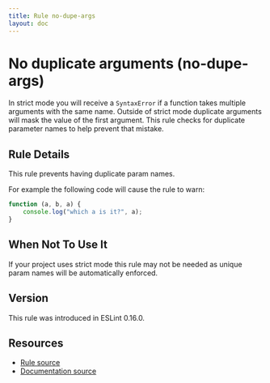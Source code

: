 ```yaml
---
title: Rule no-dupe-args
layout: doc
---
```

<!-- Note: No pull requests accepted for this file. See README.md in the root directory for details. -->
# No duplicate arguments (no-dupe-args)

In strict mode you will receive a `SyntaxError` if a function takes multiple arguments with the same name.
Outside of strict mode duplicate arguments will mask the value of the first argument. This rule checks for duplicate
parameter names to help prevent that mistake.

## Rule Details

This rule prevents having duplicate param names.

For example the following code will cause the rule to warn:

```js
function (a, b, a) {
    console.log("which a is it?", a);
}
```


## When Not To Use It

If your project uses strict mode this rule may not be needed as unique param names will be automatically enforced.

## Version

This rule was introduced in ESLint 0.16.0.

## Resources

* [Rule source](https://github.com/eslint/eslint/tree/master/lib/rules/no-dupe-args.js)
* [Documentation source](https://github.com/eslint/eslint/tree/master/docs/rules/no-dupe-args.md)
